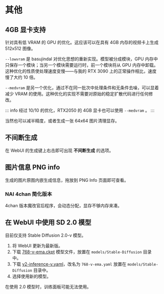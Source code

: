 
# 其他

## 4GB 显卡支持

针对具有低 VRAM 的 GPU 的优化。这应该可以在具有 4GB 内存的视频卡上生成 512x512 图像。

`--lowvram` 是 basujindal 对优化思想的重新实现。模型被分成模块，GPU 内存中只保存一个模块；当另一个模块需要运行时，前一个模块将从 GPU 内存中卸载。这种优化的性质使处理速度变慢——与我的 RTX 3090 上的正常操作相比，速度慢了大约 10 倍。

`--medvram` 是另一个优化，通过不在同一批次中处理条件和无条件去噪，可以显着减少 VRAM 的使用。这种优化的实现不需要对原始的稳定扩散代码进行任何修改。

::: info
经过 10/10 的优化，RTX2050 的 4GB 显卡也可以使用 `--medvram` 。
:::

当然也可以减半精度，或者生成一张 64x64 图片清理显存。

## 不间断生成

在 WebUI 的生成键上右击即可出现 **不间断生成** 的选项。

## 图片信息 PNG info

生成的图片原图内嵌生成信息，拖放到 PNG Info 页面即可查看。

### NAI 4chan 简化版本

4chan 版本魔改官后程序，会动态分配，显存不够内存来凑。

## 在 WebUI 中使用 SD 2.0 模型

目前仅支持 Stable Diffusion 2.0-v 模型。

1. 将 WebUI 更新为最新版。
2. 下载 [768-v-ema.ckpt](https://huggingface.co/stabilityai/stable-diffusion-2/blob/main/768-v-ema.ckpt) 模型文件，放置在 `models/Stable-Diffusion` 目录中。
3. 下载 [v2-inference-v.yaml](https://raw.githubusercontent.com/Stability-AI/stablediffusion/main/configs/stable-diffusion/v2-inference-v.yaml)，改名为 `768-v-ema.yaml` 放置在 `models/Stable-Diffusion` 目录中。
4. 选择使用新的模型。

在使用 2.0 模型时，训练面板可能无法使用。
